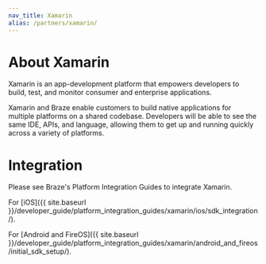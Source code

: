 ```yaml
---
nav_title: Xamarin
alias: /partners/xamarin/
---
```


# About Xamarin

Xamarin is an app-development platform that empowers developers to build, test, and monitor consumer and enterprise applications.

Xamarin and Braze enable customers to build native applications for multiple platforms on a shared codebase. Developers will be able to see the same IDE, APIs, and language, allowing them to get up and running quickly across a variety of platforms.

# Integration

Please see Braze's Platform Integration Guides to integrate Xamarin.

For [iOS]({{ site.baseurl }}/developer_guide/platform_integration_guides/xamarin/ios/sdk_integration/).

For [Android and FireOS]({{ site.baseurl }}/developer_guide/platform_integration_guides/xamarin/android_and_fireos/initial_sdk_setup/).
